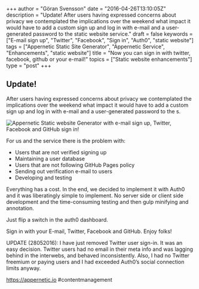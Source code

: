+++
author = "Göran Svensson"
date = "2016-04-26T13:10:05Z"
description = "Update! After users having expressed concerns about privacy we contemplated the implications over the weekend what impact it would have to add a custom sign up and log in with e-mail and a user-generated password to the static website service."
draft = false
keywords = ["E-mail sign up", "Twitter", "Facebook", "Sign in", "Auth0", "static website"]
tags = ["Appernetic Static Site Generator", "Appernetic Service", "Enhancements", "static website"]
title = "Now you can sign in with twitter, facebook, github or your e-mail!"
topics = ["Static website enhancements"]
type = "post"
+++
## Update!

After users having expressed concerns about privacy we contemplated the implications over the weekend what impact it would have to add a custom sign up and log in with e-mail and a user-generated password to the s.  

![Appernetic Static website Generator with e-mail sign up, Twitter, Facebook and GitHub sign in!][1]

For us and the service there is the problem with:

* Users that are not verified signing up
* Maintaining a user database
* Users that are not following GitHub Pages policy
* Sending out verification e-mail to users
* Developing and testing

Everything has a cost. In the end, we decided to implement it with Auth0 and it was liberatingly simple to implement. No server side or client side development and the time-consuming testing and then gulp minifying and annotation. 

Just flip a switch in the auth0 dashboard.


Sign in with your E-mail, Twitter, Facebook and GitHub.  Enjoy folks!

UPDATE (28052016): I have just removed Twitter user sign-in. It was an easy decision. Twitter users had no email in their meta info and was lagging behind in the interwebs, and behaved inconsistently. Also, I had no Twitter freemium or paying users and I had exceeded Auth0’s social connection limits anyway.

https://appernetic.io #contentmanagement


  [1]: https://res.cloudinary.com/appernetic/v1461667876/bvzstocens1wcwu3vba1
